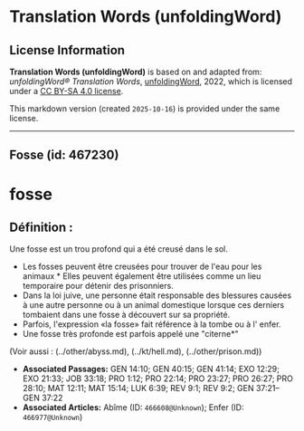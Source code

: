 # Translation Words (unfoldingWord)

## License Information

**Translation Words (unfoldingWord)** is based on and adapted from: _unfoldingWord® Translation Words_, [unfoldingWord](https://unfoldingword.org/utw), 2022, which is licensed under a [CC BY-SA 4.0 license](https://creativecommons.org/licenses/by-sa/4.0/legalcode.en).

This markdown version (created `2025-10-16`) is provided under the same license.



--------------------------------

## Fosse (id: 467230)

fosse
=====

Définition :
------------

Une fosse est un trou profond qui a été creusé dans le sol.

* Les fosses peuvent être creusées pour trouver de l'eau pour les animaux \* Elles peuvent également être utilisées comme un lieu temporaire pour détenir des prisonniers.
* Dans la loi juive, une personne était responsable des blessures causées à une autre personne ou à un animal domestique lorsque ces derniers tombaient dans une fosse à découvert sur sa propriété.
* Parfois, l'expression «la fosse» fait référence à la tombe ou à l' enfer.
* Une fosse très profonde est parfois appelé une "citerne\*"

(Voir aussi : (../other/abyss.md), (../kt/hell.md), (../other/prison.md))

* **Associated Passages:** GEN 14:10; GEN 40:15; GEN 41:14; EXO 12:29; EXO 21:33; JOB 33:18; PRO 1:12; PRO 22:14; PRO 23:27; PRO 26:27; PRO 28:10; MAT 12:11; MAT 15:14; LUK 6:39; REV 9:1; REV 9:2; GEN 37:21–GEN 37:22
* **Associated Articles:** Abîme (ID: `466608@Unknown`); Enfer (ID: `466977@Unknown`)

